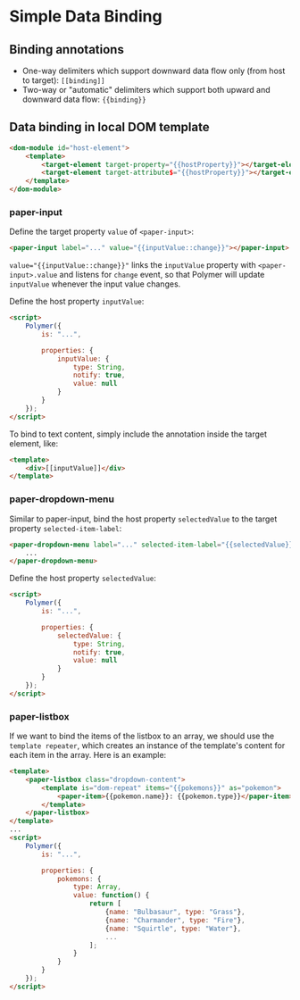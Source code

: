 # Simple Data Binding

## Binding annotations

* One-way delimiters which support downward data flow only (from host to target): `[[binding]]`
* Two-way or "automatic" delimiters which support both upward and downward data flow: `{{binding}}`

## Data binding in local DOM template

```html
<dom-module id="host-element">
    <template>
        <target-element target-property="{{hostProperty}}"></target-element>
        <target-element target-attribute$="{{hostProperty}}"></target-element>
    </template>
</dom-module>
```

### paper-input

Define the target property `value` of `<paper-input>`:
```html
<paper-input label="..." value="{{inputValue::change}}"></paper-input>
```

`value="{{inputValue::change}}"` links the `inputValue` property with `<paper-input>.value` and listens for `change` event, so that Polymer will update `inputValue` whenever the input value changes.

Define the host property `inputValue`:

```html
<script>
    Polymer({
        is: "...",

        properties: {
            inputValue: {
                type: String,
                notify: true,
                value: null
            }
        }
    });
</script>
```

To bind to text content, simply include the annotation inside the target element, like:

```html
<template>
    <div>[[inputValue]]</div>
</template>
```

### paper-dropdown-menu

Similar to paper-input, bind the host property `selectedValue` to the target property `selected-item-label`:

```html
<paper-dropdown-menu label="..." selected-item-label="{{selectedValue}}">
    ...
</paper-dropdown-menu>
```

Define the host property `selectedValue`:

```html
<script>
    Polymer({
        is: "...",

        properties: {
            selectedValue: {
                type: String,
                notify: true,
                value: null
            }
        }
    });
</script>
```

### paper-listbox

If we want to bind the items of the listbox to an array,
we should use the `template repeater`, which creates an instance of the template's content for each item in the array. Here is an example:

```html
<template>
    <paper-listbox class="dropdown-content">
        <template is="dom-repeat" items="{{pokemons}}" as="pokemon">
            <paper-item>{{pokemon.name}}: {{pokemon.type}}</paper-item>
        </template>
    </paper-listbox>
</template>
...
<script>
    Polymer({
        is: "...",

        properties: {
            pokemons: {
                type: Array,
                value: function() {
                    return [
                        {name: "Bulbasaur", type: "Grass"},
                        {name: "Charmander", type: "Fire"},
                        {name: "Squirtle", type: "Water"},
                        ...
                    ];
                }
            }
        }
    });
</script>
```
